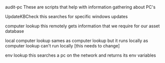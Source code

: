 audit-pc
These are scripts that help with information gathering about PC's

UpdateKBCheck
this searches for specific windows updates

computer lookup
this remotely gets information that we require for our asset database

local computer lookup
sames as computer lookup but it runs locally as computer lookup can't run locally [this needs to change]

env lookup
this searches a pc on the network and returns its env variables
